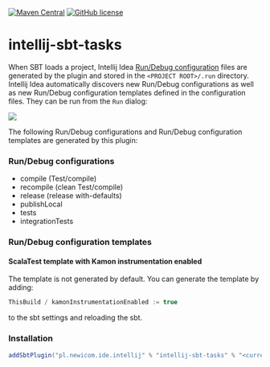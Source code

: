 [![Maven Central](https://maven-badges.herokuapp.com/maven-central/pl.newicom.ide.intellij/intellij-sbt-tasks/badge.svg)](https://maven-badges.herokuapp.com/maven-central/pl.newicom.ide.intellij/intellij-sbt-tasks)
[![GitHub license](https://img.shields.io/github/license/pawelkaczor/intellij-sbt-tasks)](https://github.com/pawelkaczor/intellij-sbt-tasks/blob/master/LICENCE)

# intellij-sbt-tasks

When SBT loads a project, Intellij Idea [Run/Debug configuration](https://www.jetbrains.com/help/idea/run-debug-configuration.html) 
files are generated by the plugin and stored in the ```<PROJECT ROOT>/.run``` directory.
Intellij Idea automatically discovers new Run/Debug configurations as well as new Run/Debug configuration templates 
defined in the configuration files. They can be run from the ```Run``` dialog:

![](https://newicom.pl/intellij-sbt-tasks/images/sbt_tasks_small.png)

The following Run/Debug configurations and Run/Debug configuration templates are generated by this plugin:

### Run/Debug configurations
- compile (Test/compile)
- recompile (clean Test/compile)
- release (release with-defaults)
- publishLocal
- tests
- integrationTests


### Run/Debug configuration templates

#### ScalaTest template with Kamon instrumentation enabled

The template is not generated by default. You can generate the template by adding:  

```scala
ThisBuild / kamonInstrumentationEnabled := true
```

to the sbt settings and reloading the sbt.

### Installation

```scala
addSbtPlugin("pl.newicom.ide.intellij" % "intellij-sbt-tasks" % "<current version>")
```
